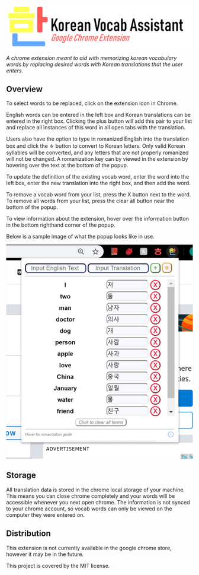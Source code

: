 ![](extension/images/title_image.png)

*A chrome extension meant to aid with memorizing korean vocabulary
words by replacing desired words with Korean translations that the user enters.*

## Overview
To select words to be replaced, click on the extension icon in Chrome.

English words can be entered in the left box and Korean translations can be
entered in the right box. Clicking the plus button will add this pair to your
list and replace all instances of this word in all open tabs with the
translation.

Users also have the option to type in romanized English into the translation
box and click the ㅎ button to convert to Korean letters. Only valid Korean
syllables will be converted, and any letters that are not properly 
romanized will not be changed. A romanization key can by viewed in the
extension by hovering over the text at the bottom of the popup.

To update the definition of the existing vocab word, enter the word into the
left box, enter the new translation into the right box, and then add the word.

To remove a vocab word from your list, press the X button next to the word.
To remove all words from your list, press the clear all button near the
bottom of the popup.

To view information about the extension, hover over the information button
in the bottom righthand corner of the popup.

Below is a sample image of what the popup looks like in use.

![](extension/images/sample.jpg)

## Storage

All translation data is stored in the chrome local storage of your machine.
This means you can close chrome completely and your words will be accessible
whenever you next open chrome. The information is not synced to your chrome
account, so vocab words can only be viewed on the computer they were entered
on.

## Distribution

This extension is not currently available in the google chrome store, 
however it may be in the future. 

This project is covered by the MIT license.
